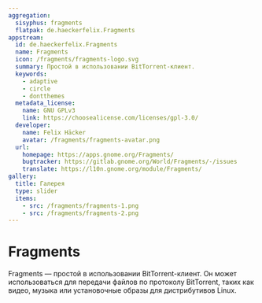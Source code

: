 ```yaml
---
aggregation:
  sisyphus: fragments
  flatpak: de.haeckerfelix.Fragments
appstream:
  id: de.haeckerfelix.Fragments
  name: Fragments
  icon: /fragments/fragments-logo.svg
  summary: Простой в использовании BitTorrent-клиент.
  keywords:
    - adaptive
    - circle
    - dontthemes
  metadata_license:
    name: GNU GPLv3
    link: https://choosealicense.com/licenses/gpl-3.0/
  developer:
    name: Felix Häcker
    avatar: /fragments/fragments-avatar.png
  url:
    homepage: https://apps.gnome.org/Fragments/
    bugtracker: https://gitlab.gnome.org/World/Fragments/-/issues
    translate: https://l10n.gnome.org/module/Fragments/
gallery:
  title: Галерея
  type: slider
  items:
    - src: /fragments/fragments-1.png
    - src: /fragments/fragments-2.png
---
```


# Fragments

Fragments — простой в использовании BitTorrent-клиент. Он может использоваться для передачи файлов по протоколу BitTorrent, таких как видео, музыка или установочные образы для дистрибутивов Linux.

<AGWGallery />

<!--@include: @ru/apps/.parts/install/content-repo.md-->
<!--@include: @ru/apps/.parts/install/content-flatpak.md-->
